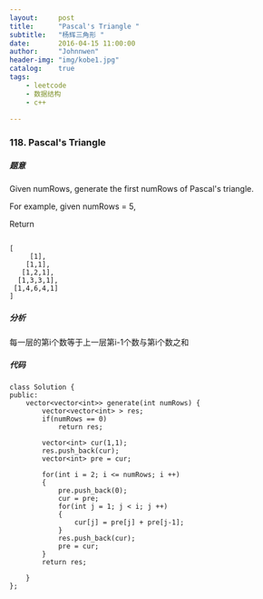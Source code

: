 ```yaml
---
layout:     post
title:      "Pascal's Triangle "
subtitle:   "杨辉三角形 "
date:       2016-04-15 11:00:00
author:     "Johnnwen"
header-img: "img/kobe1.jpg"
catalog:    true
tags:
    - leetcode
    - 数据结构
    - c++
    
---
```



### 118. Pascal's Triangle 

##### 题意

Given numRows, generate the first numRows of Pascal's triangle.

For example, given numRows = 5,

Return

```

[
     [1],     
    [1,1],    
   [1,2,1],
  [1,3,3,1],
 [1,4,6,4,1]
]
```

##### 分析

每一层的第i个数等于上一层第i-1个数与第i个数之和

##### 代码

```
class Solution {
public:
    vector<vector<int>> generate(int numRows) {
        vector<vector<int> > res;
        if(numRows == 0)
            return res;
            
        vector<int> cur(1,1);
        res.push_back(cur);
        vector<int> pre = cur;
        
        for(int i = 2; i <= numRows; i ++)
        {
            pre.push_back(0);
            cur = pre;
            for(int j = 1; j < i; j ++)
            {
                cur[j] = pre[j] + pre[j-1];
            }
            res.push_back(cur);
            pre = cur;
        }
        return res;
        
    }
};
```
